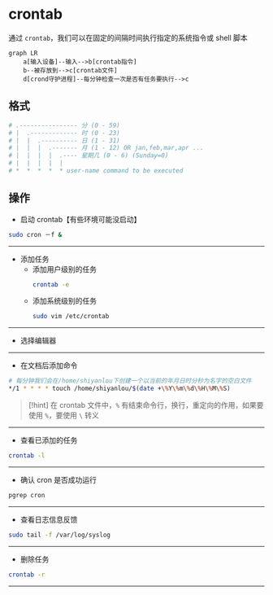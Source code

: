 # crontab
通过 `crontab`，我们可以在固定的间隔时间执行指定的系统指令或 shell 脚本

```mermaid
graph LR
	a[输入设备]--输入-->b[crontab指令]
	b--被存放到-->c[crontab文件]
	d[crond守护进程]--每分钟检查一次是否有任务要执行-->c
```

## 格式
```bash
# .---------------- 分 (0 - 59)
# |  .------------- 时 (0 - 23)
# |  |  .---------- 日 (1 - 31)
# |  |  |  .------- 月 (1 - 12) OR jan,feb,mar,apr ...
# |  |  |  |  .---- 星期几 (0 - 6) (Sunday=0)
# |  |  |  |  |
# *  *  *  *  * user-name command to be executed
```

## 操作
- 启动 crontab【有些环境可能没启动】
```bash
sudo cron －f &
```

---

- 添加任务
	- 添加用户级别的任务
		```bash
		crontab -e
		```
	- 添加系统级别的任务
		```bash
		sudo vim /etc/crontab
		```

---

- 选择编辑器

---

- 在文档后添加命令
```bash
# 每分钟我们会在/home/shiyanlou下创建一个以当前的年月日时分秒为名字的空白文件
*/1 * * * * touch /home/shiyanlou/$(date +\%Y\%m\%d\%H\%M\%S)
```

>[!hint] 在 crontab 文件中，`%` 有结束命令行，换行，重定向的作用，如果要使用 `%`，要使用 `\` 转义

---

- 查看已添加的任务
```bash
crontab -l
```

---

- 确认 cron 是否成功运行

```bash
pgrep cron
```

---

- 查看日志信息反馈
```bash
sudo tail -f /var/log/syslog
```

---

- 删除任务
```bash
crontab -r
```

---



